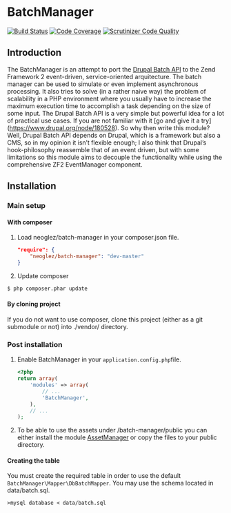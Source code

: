 BatchManager
============
[![Build Status](https://travis-ci.org/neoglez/BatchManager.svg?branch=master)](https://travis-ci.org/neoglez/BatchManager) [![Code Coverage](https://scrutinizer-ci.com/g/neoglez/BatchManager/badges/coverage.png?b=master)](https://scrutinizer-ci.com/g/neoglez/BatchManager/?branch=master) [![Scrutinizer Code Quality](https://scrutinizer-ci.com/g/neoglez/BatchManager/badges/quality-score.png?b=master)](https://scrutinizer-ci.com/g/neoglez/BatchManager/?branch=master)

Introduction
------------

The BatchManager is an attempt to port the [Drupal Batch API](https://www.drupal.org/node/180528) to the Zend Framework 2 event-driven, service-oriented arquitecture. The batch manager can be used to simulate or even implement asynchronous processing. It also tries to solve (in a rather naive way) the problem of scalability in a PHP environment where you usually have to increase the maximum execution time to accomplish a task depending on the size of some input. The Drupal Batch API is a very simple but powerful idea for a lot of practical use cases. If you are not familiar with it [go and give it a try] (https://www.drupal.org/node/180528).  So why then write this module? Well, Drupal Batch API depends on Drupal, which is a framework but also a CMS, so in my opinion it isn’t flexible enough; I also think that Drupal’s hook-philosophy reassemble that of an event driven, but with some limitations so this module aims to decouple the functionality while using the comprehensive ZF2 EventManager component.

Installation
------------

### Main setup

#### With composer

1. Load neoglez/batch-manager in your composer.json file.

    ```json
    "require": {
        "neoglez/batch-manager": "dev-master"
    }
    ```

2. Update composer

```bash
$ php composer.phar update
```

#### By cloning project

If you do not want to use composer, clone this project (either as a git submodule or not) into ./vendor/ directory.

### Post installation

1. Enable BatchManager in your `application.config.php`file.

    ```php
    <?php
    return array(
        'modules' => array(
            // ...
            'BatchManager',
        ),
        // ...
    );
    ```

2. To be able to use the assets under /batch-manager/public you can either install the module [AssetManager](https://github.com/RWOverdijk/AssetManager) or copy the files to your public directory.

#### Creating the table

You must create the required table in order to use the default `BatchManager\Mapper\DbBatchMapper`. You may use the schema located in data/batch.sql.

`>mysql database < data/batch.sql`
